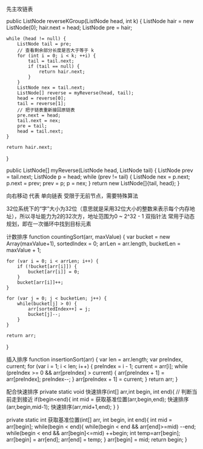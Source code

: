 先主攻链表

public ListNode reverseKGroup(ListNode head, int k) {
    ListNode hair = new ListNode(0);
    hair.next = head;
    ListNode pre = hair;

    while (head != null) {
        ListNode tail = pre;
        // 查看剩余部分长度是否大于等于 k
        for (int i = 0; i < k; ++i) {
            tail = tail.next;
            if (tail == null) {
                return hair.next;
            }
        }
        ListNode nex = tail.next;
        ListNode[] reverse = myReverse(head, tail);
        head = reverse[0];
        tail = reverse[1];
        // 把子链表重新接回原链表
        pre.next = head;
        tail.next = nex;
        pre = tail;
        head = tail.next;
    }

    return hair.next;
}

public ListNode[] myReverse(ListNode head, ListNode tail) {
    ListNode prev = tail.next;
    ListNode p = head;
    while (prev != tail) {
        ListNode nex = p.next;
        p.next = prev;
        prev = p;
        p = nex;
    }
    return new ListNode[]{tail, head};
}

向右移动 代表
单向链表 受限于无前节点，需要特殊算法

32位系统下的“字”大小为32位（意思就是采用32位大小的整数来表示每个内存地址），所以寻址能力为2的32次方，地址范围为0 ~ 2^32 - 1
双指针法 常用于动态规划，即在一次循环中找到目标元素


计数排序
function countingSort(arr, maxValue) {
    var bucket = new Array(maxValue+1),
        sortedIndex = 0;
        arrLen = arr.length,
        bucketLen = maxValue + 1;

    for (var i = 0; i < arrLen; i++) {
        if (!bucket[arr[i]]) {
            bucket[arr[i]] = 0;
        }
        bucket[arr[i]]++;
    }

    for (var j = 0; j < bucketLen; j++) {
        while(bucket[j] > 0) {
            arr[sortedIndex++] = j;
            bucket[j]--;
        }
    }

    return arr;
}

插入排序
function insertionSort(arr) {
    var len = arr.length;
    var preIndex, current;
    for (var i = 1; i < len; i++) {
        preIndex = i - 1;
        current = arr[i];
        while (preIndex >= 0 && arr[preIndex] > current) {
            arr[preIndex + 1] = arr[preIndex];
            preIndex--;
        }
        arr[preIndex + 1] = current;
    }
    return arr;
}


配合快速排序
private static void 快速排序(int[] arr,int begin, int end){
    // 判断当前走到接近
    if(begin<end){
        int mid = 获取基准位置(arr,begin,end);
        快速排序(arr,begin,mid-1);
        快速排序(arr,mid+1,end);
    }
}

private static int 获取基准位置(int[] arr, int begin, int end){
    int mid = arr[begin];
    while(begin < end){
        while(begin < end && arr[end]>=mid) --end;
        while(begin < end && arr[begin]<=mid) ++begin;
        int temp=arr[begin];
        arr[begin] = arr[end];
        arr[end] = temp;
    }
    arr[begin] = mid;
    return begin;
}